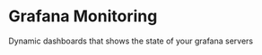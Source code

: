 <!-- This README file is going to be the one displayed on the Grafana.com website for your plugin -->

# Grafana Monitoring

Dynamic dashboards that shows the state of your grafana servers
